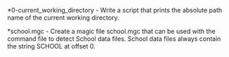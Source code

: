 *0-current_working_directory -
Write a script that prints the absolute 
path name of the current working directory.


*school.mgc -
Create a magic file school.mgc that can be used with the command file to detect School data files. School data files always contain the string SCHOOL at offset 0.
